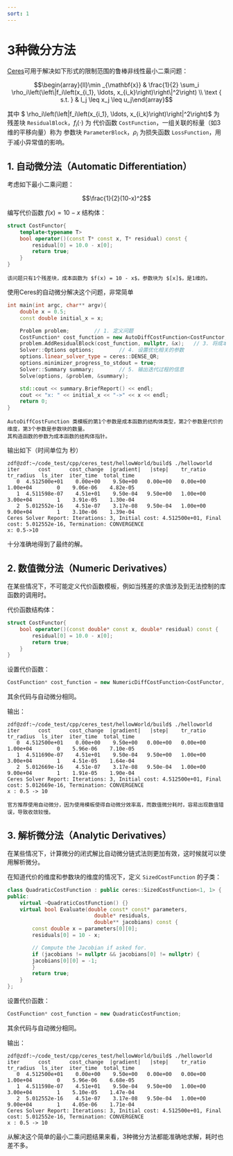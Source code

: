 ```yaml
---
sort: 1
---
```


# 3种微分方法

[Ceres](http://ceres-solver.org)可用于解决如下形式的限制范围的鲁棒非线性最小二乘问题：

$$\begin{array}{ll}\min _{\mathbf{x}} & \frac{1}{2} \sum_i \rho_i\left(\left\|f_i\left(x_{i_1}, \ldots, x_{i_k}\right)\right\|^2\right) \\ \text { s.t. } & l_j \leq x_j \leq u_j\end{array}$$

其中 $ \rho_i\left(\left\|f_i\left(x_{i_1}, \ldots, x_{i_k}\right)\right\|^2\right)$ 为 残差块 `ResidualBlock`，$f_i\left(\cdot\right)$ 为 代价函数 `CostFunction`，一组关联的标量（如3维的平移向量）称为 参数块 `ParameterBlock`，$\rho_i$ 为损失函数 `LossFunction`，用于减小异常值的影响。

## 1. 自动微分法（Automatic Differentiation）
考虑如下最小二乘问题：

$$\frac{1}{2}(10-x)^2$$

编写代价函数 $f(x) = 10 - x$ 结构体：

```cpp
struct CostFunctor{
    template<typename T>
    bool operator()(const T* const x, T* residual) const {
        residual[0] = 10.0 - x[0];
        return true;
    }
}
```

```tip
该问题只有1个残差块，成本函数为 $f(x) = 10 - x$，参数块为 $[x]$，是1维的。
```

使用Ceres的自动微分解决这个问题，非常简单

```cpp
int main(int argc, char** argv){
    double x = 0.5;
    const double initial_x = x;

    Problem problem;        // 1. 定义问题
    CostFunction* cost_function = new AutoDiffCostFunction<CostFunctor, 1, 1>(new CostFunctor);     // 2. 设置成本函数，使用自动微分
    problem.AddResidualBlock(cost_function, nullptr, &x);   // 3. 将成本函数加入到问题中
    Solver::Options options;        // 4. 设置优化相关的参数
    options.linear_solver_type = ceres::DENSE_QR;
    options.minimizer_progress_to_stdout = true;
    Solver::Summary summary;        // 5. 输出迭代过程的信息
    Solve(options, &problem, &summary);

    std::cout << summary.BriefReport() << endl;
    cout << "x: " << initial_x << "->" << x << endl;
    return 0;
}
```

```note
AutoDiffCostFunction 类模板的第1个参数是成本函数的结构体类型，第2个参数是代价的维度，第3个参数是参数块的数量。  
其构造函数的参数为成本函数的结构体指针。
```

输出如下（时间单位为 秒）

```shell
zdf@zdf:~/code_test/cpp/ceres_test/hellowWorld/build$ ./helloworld 
iter      cost      cost_change  |gradient|   |step|    tr_ratio  tr_radius  ls_iter  iter_time  total_time
   0  4.512500e+01    0.00e+00    9.50e+00   0.00e+00   0.00e+00  1.00e+04        0    9.06e-06    4.82e-05
   1  4.511598e-07    4.51e+01    9.50e-04   9.50e+00   1.00e+00  3.00e+04        1    3.91e-05    1.30e-04
   2  5.012552e-16    4.51e-07    3.17e-08   9.50e-04   1.00e+00  9.00e+04        1    3.10e-06    1.39e-04
Ceres Solver Report: Iterations: 3, Initial cost: 4.512500e+01, Final cost: 5.012552e-16, Termination: CONVERGENCE
x: 0.5->10
```

十分准确地得到了最终的解。

## 2. 数值微分法（Numeric Derivatives）
在某些情况下，不可能定义代价函数模板，例如当残差的求值涉及到无法控制的库函数的调用时。  

代价函数结构体：

```cpp
struct CostFunctor{
    bool operator()(const double* const x, double* residual) const {
        residual[0] = 10.0 - x[0];
        return true;
    }
}
```

设置代价函数：

```cpp
CostFunction* cost_function = new NumericDiffCostFunction<CostFunctor, CENTRAL, 1, 1>(new CostFunctor);     // 模板第2个参数为计算数值微分的方法
```

其余代码与自动微分相同。

输出：

```shell
zdf@zdf:~/code_test/cpp/ceres_test/hellowWorld/build$ ./helloworld 
iter      cost      cost_change  |gradient|   |step|    tr_ratio  tr_radius  ls_iter  iter_time  total_time
   0  4.512500e+01    0.00e+00    9.50e+00   0.00e+00   0.00e+00  1.00e+04        0    5.96e-06    7.10e-05
   1  4.511690e-07    4.51e+01    9.50e-04   9.50e+00   1.00e+00  3.00e+04        1    4.51e-05    1.64e-04
   2  5.012669e-16    4.51e-07    3.17e-08   9.50e-04   1.00e+00  9.00e+04        1    1.91e-05    1.90e-04
Ceres Solver Report: Iterations: 3, Initial cost: 4.512500e+01, Final cost: 5.012669e-16, Termination: CONVERGENCE
x : 0.5 -> 10
```

```note
官方推荐使用自动微分，因为使用模板使得自动微分效率高，而数值微分耗时，容易出现数值错误，导致收敛较慢。
```

## 3. 解析微分法（Analytic Derivatives）
在某些情况下，计算微分的闭式解比自动微分链式法则更加有效，这时候就可以使用解析微分。

在知道代价的维度和参数块的维度的情况下，定义 `SizedCostFunction` 的子类：

```cpp
class QuadraticCostFunction : public ceres::SizedCostFunction<1, 1> {
public:
    virtual ~QuadraticCostFunction() {}
    virtual bool Evaluate(double const* const* parameters,
                            double* residuals,
                            double** jacobians) const {
        const double x = parameters[0][0];
        residuals[0] = 10 - x;

        // Compute the Jacobian if asked for.
        if (jacobians != nullptr && jacobians[0] != nullptr) {
        jacobians[0][0] = -1;
        }
        return true;
    }
};
```

设置代价函数：

```cpp
CostFunction* cost_function = new QuadraticCostFunction;
```

其余代码与自动微分相同。

输出：

```shell
zdf@zdf:~/code_test/cpp/ceres_test/hellowWorld/build$ ./helloworld 
iter      cost      cost_change  |gradient|   |step|    tr_ratio  tr_radius  ls_iter  iter_time  total_time
   0  4.512500e+01    0.00e+00    9.50e+00   0.00e+00   0.00e+00  1.00e+04        0    5.96e-06    6.68e-05
   1  4.511598e-07    4.51e+01    9.50e-04   9.50e+00   1.00e+00  3.00e+04        1    5.10e-05    1.47e-04
   2  5.012552e-16    4.51e-07    3.17e-08   9.50e-04   1.00e+00  9.00e+04        1    4.05e-06    1.71e-04
Ceres Solver Report: Iterations: 3, Initial cost: 4.512500e+01, Final cost: 5.012552e-16, Termination: CONVERGENCE
x : 0.5 -> 10
```

从解决这个简单的最小二乘问题结果来看，3种微分方法都能准确地求解，耗时也差不多。